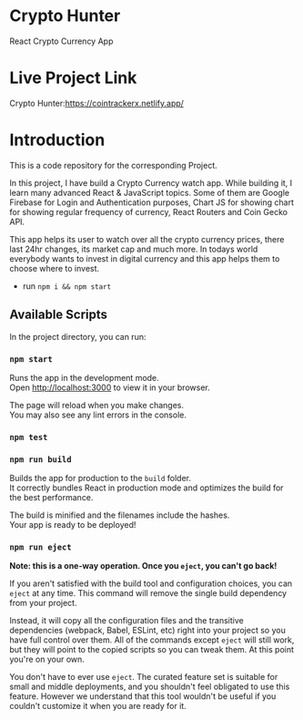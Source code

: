 # Crypto Hunter

   React Crypto Currency App
    
# Live Project Link
   
   Crypto Hunter:https://cointrackerx.netlify.app/
   
# Introduction
This is a code repository for the corresponding Project.

In this project, I have build a Crypto Currency watch app. While building it, I learn many advanced React & JavaScript topics. Some of them are Google Firebase for Login and Authentication purposes, Chart JS for showing chart for showing regular frequency of currency, React Routers and Coin Gecko API. 

This app helps its user to watch over all the crypto currency prices, there last 24hr changes, its market cap and much more. In todays world everybody wants to invest in digital currency and this app helps them to choose where to invest.
   

- run ```npm i && npm start```

## Available Scripts

In the project directory, you can run:

### `npm start`

Runs the app in the development mode.\
Open [http://localhost:3000](http://localhost:3000) to view it in your browser.

The page will reload when you make changes.\
You may also see any lint errors in the console.

### `npm test`


### `npm run build`

Builds the app for production to the `build` folder.\
It correctly bundles React in production mode and optimizes the build for the best performance.

The build is minified and the filenames include the hashes.\
Your app is ready to be deployed!


### `npm run eject`

**Note: this is a one-way operation. Once you `eject`, you can't go back!**

If you aren't satisfied with the build tool and configuration choices, you can `eject` at any time. This command will remove the single build dependency from your project.

Instead, it will copy all the configuration files and the transitive dependencies (webpack, Babel, ESLint, etc) right into your project so you have full control over them. All of the commands except `eject` will still work, but they will point to the copied scripts so you can tweak them. At this point you're on your own.

You don't have to ever use `eject`. The curated feature set is suitable for small and middle deployments, and you shouldn't feel obligated to use this feature. However we understand that this tool wouldn't be useful if you couldn't customize it when you are ready for it.


